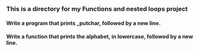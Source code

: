 ### This is a directory for my Functions and nested loops project
#### Write a program that prints _putchar, followed by a new line.
#### Write a function that prints the alphabet, in lowercase, followed by a new line.
